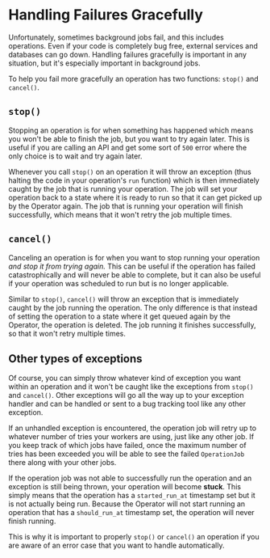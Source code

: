 # Handling Failures Gracefully

Unfortunately, sometimes background jobs fail, and this includes operations. Even if your code is completely bug free, external services and databases can go down. Handling failures gracefully is important in any situation, but it's especially important in background jobs.

To help you fail more gracefully an operation has two functions: `stop()` and `cancel()`.

## `stop()`

Stopping an operation is for when something has happened which means you won't be able to finish the job, but you want to try again later. This is useful if you are calling an API and get some sort of `500` error where the only choice is to wait and try again later.

Whenever you call `stop()` on an operation it will throw an exception (thus halting the code in your operation's `run` function) which is then immediately caught by the job that is running your operation. The job will set your operation back to a state where it is ready to run so that it can get picked up by the Operator again. The job that is running your operation will finish successfully, which means that it won't retry the job multiple times.

## `cancel()`

Canceling an operation is for when you want to stop running your operation _and stop it from trying again._ This can be useful if the operation has failed catastrophically and will never be able to complete, but it can also be useful if your operation was scheduled to run but is no longer applicable.

Similar to `stop()`, `cancel()` will throw an exception that is immediately caught by the job running the operation. The only difference is that instead of setting the operation to a state where it get queued again by the Operator, the operation is deleted. The job running it finishes successfully, so that it won't retry multiple times.

## Other types of exceptions

Of course, you can simply throw whatever kind of exception you want within an operation and it won't be caught like the exceptions from `stop()` and `cancel()`. Other exceptions will go all the way up to your exception handler and can be handled or sent to a bug tracking tool like any other exception.

If an unhandled exception is encountered, the operation job will retry up to whatever number of tries your workers are using, just like any other job. If you keep track of which jobs have failed, once the maximum number of tries has been exceeded you will be able to see the failed `OperationJob` there along with your other jobs.

If the operation job was not able to successfully run the operation and an exception is still being thrown, your operation will become **stuck**. This simply means that the operation has a `started_run_at` timestamp set but it is not actually being run. Because the Operator will not start running an operation that has a `should_run_at` timestamp set, the operation will never finish running.

This is why it is important to properly `stop()` or `cancel()` an operation if you are aware of an error case that you want to handle automatically.

